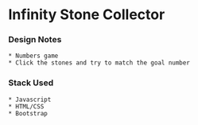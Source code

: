 # Infinity Stone Collector

### Design Notes
	* Numbers game
	* Click the stones and try to match the goal number

### Stack Used
	* Javascript
	* HTML/CSS
	* Bootstrap